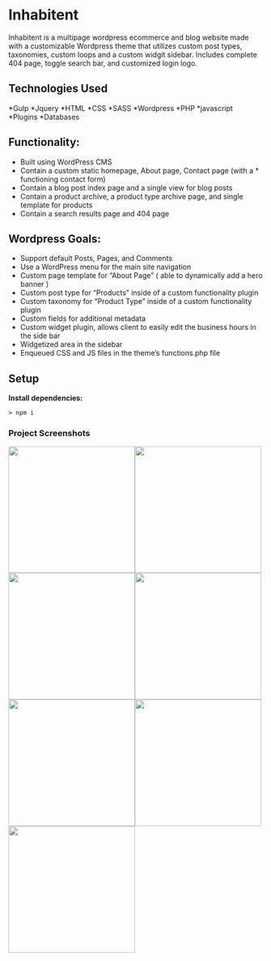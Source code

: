 # Inhabitent
Inhabitent is a multipage wordpress ecommerce and blog website made with a customizable Wordpress theme that utilizes custom post types, taxonomies, custom loops and a custom widgit sidebar. Includes complete 404 page, toggle search bar, and customized login logo.

## Technologies Used
*Gulp 
*Jquery
*HTML
*CSS
*SASS
*Wordpress
*PHP
*javascript
*Plugins
*Databases

## Functionality:
* Built using WordPress CMS
* Contain a custom static homepage, About page, Contact page (with a * functioning contact form)
* Contain a blog post index page and a single view for blog posts
* Contain a product archive, a product type archive page, and single template for products
* Contain a search results page and 404 page

## Wordpress Goals:
* Support default Posts, Pages, and Comments
* Use a WordPress menu for the main site navigation
* Custom page template for “About Page” ( able to dynamically add a hero banner )
* Custom post type for “Products” inside of a custom functionality plugin
* Custom taxonomy for “Product Type” inside of a custom functionality plugin
* Custom fields for additional metadata
* Custom widget plugin, allows client to easily edit the business hours in the side bar
* Widgetized area in the sidebar
* Enqueued CSS and JS files in the theme’s functions.php file

## Setup

**Install dependencies:**

`> npm i`


### Project Screenshots

<img src="https://i.imgur.com/lzGU653.png" width="250"><img src="https://i.imgur.com/fP94ACv.png" width="250"><img src="https://i.imgur.com/CT5hrX7.png" width="250"><img src="https://i.imgur.com/zhosXKr.png" width="250"><img src="https://i.imgur.com/6Ru2CE9.png" width="250"><img src="https://i.imgur.com/YAQMXSe.png" width="250"><img src="https://i.imgur.com/h8ngDWW.png" width="250">
